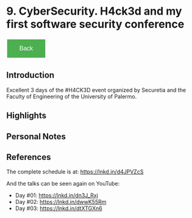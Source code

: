 # 9. CyberSecurity. H4ck3d and my first software security conference

<style>
  .back-button {
    background-color: #4CAF50; /* Green */
    border: none;
    color: white;
    padding: 15px 32px;
    text-align: center;
    text-decoration: none;
    display: inline-block;
    font-size: 16px;
    margin: 4px 2px;
    cursor: pointer;
  }
</style>

<button class="back-button" onclick="window.history.back()">Back</button>

## Introduction
Excellent 3 days of the #H4CK3D event organized by Securetia and the Faculty of Engineering of the University of Palermo.

## Highlights


## Personal Notes


## References
The complete schedule is at: https://lnkd.in/d4JPVZcS

And the talks can be seen again on YouTube:
- Day #01: https://lnkd.in/dn3J_Rxj
- Day #02: https://lnkd.in/dwwK55Rm
- Day #03: https://lnkd.in/dtXTGXn6